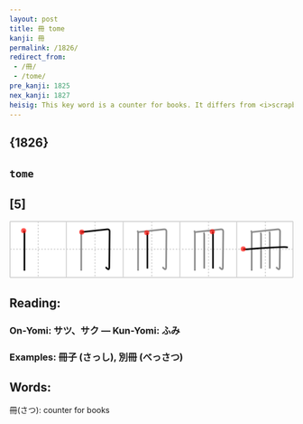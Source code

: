 ```yaml
---
layout: post
title: 冊 tome
kanji: 冊
permalink: /1826/
redirect_from:
 - /冊/
 - /tome/
pre_kanji: 1825
nex_kanji: 1827
heisig: This key word is a counter for books. It differs from <i>scrapbook</i> both in the writing order and in the extension of the second horizontal stroke.
---
```


## {1826}

## `tome`

## [5]

<div class="stroke"><img src="../images/E5868A.png" /></div>

## Reading:

### On-Yomi: サツ、サク &mdash; Kun-Yomi: ふみ

### Examples: 冊子 (さっし), 別冊 (べっさつ)

## Words:

冊(さつ): counter for books
